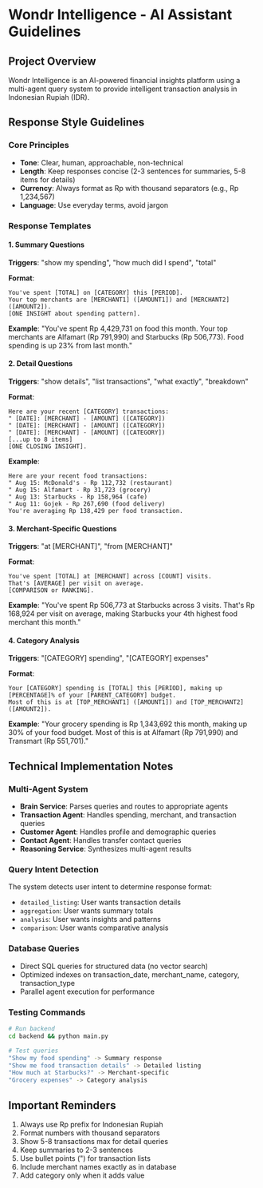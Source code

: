 # Wondr Intelligence - AI Assistant Guidelines

## Project Overview
Wondr Intelligence is an AI-powered financial insights platform using a multi-agent query system to provide intelligent transaction analysis in Indonesian Rupiah (IDR).

## Response Style Guidelines

### Core Principles
- **Tone**: Clear, human, approachable, non-technical
- **Length**: Keep responses concise (2-3 sentences for summaries, 5-8 items for details)
- **Currency**: Always format as Rp with thousand separators (e.g., Rp 1,234,567)
- **Language**: Use everyday terms, avoid jargon

### Response Templates

#### 1. Summary Questions
**Triggers**: "show my spending", "how much did I spend", "total"

**Format**:
```
You've spent [TOTAL] on [CATEGORY] this [PERIOD].
Your top merchants are [MERCHANT1] ([AMOUNT1]) and [MERCHANT2] ([AMOUNT2]).
[ONE INSIGHT about spending pattern].
```

**Example**:
"You've spent Rp 4,429,731 on food this month. Your top merchants are Alfamart (Rp 791,990) and Starbucks (Rp 506,773). Food spending is up 23% from last month."

#### 2. Detail Questions
**Triggers**: "show details", "list transactions", "what exactly", "breakdown"

**Format**:
```
Here are your recent [CATEGORY] transactions:
" [DATE]: [MERCHANT] - [AMOUNT] ([CATEGORY])
" [DATE]: [MERCHANT] - [AMOUNT] ([CATEGORY])
" [DATE]: [MERCHANT] - [AMOUNT] ([CATEGORY])
[...up to 8 items]
[ONE CLOSING INSIGHT].
```

**Example**:
```
Here are your recent food transactions:
" Aug 15: McDonald's - Rp 112,732 (restaurant)
" Aug 15: Alfamart - Rp 31,723 (grocery)
" Aug 13: Starbucks - Rp 158,964 (cafe)
" Aug 11: Gojek - Rp 267,690 (food delivery)
You're averaging Rp 138,429 per food transaction.
```

#### 3. Merchant-Specific Questions
**Triggers**: "at [MERCHANT]", "from [MERCHANT]"

**Format**:
```
You've spent [TOTAL] at [MERCHANT] across [COUNT] visits.
That's [AVERAGE] per visit on average.
[COMPARISON or RANKING].
```

**Example**:
"You've spent Rp 506,773 at Starbucks across 3 visits. That's Rp 168,924 per visit on average, making Starbucks your 4th highest food merchant this month."

#### 4. Category Analysis
**Triggers**: "[CATEGORY] spending", "[CATEGORY] expenses"

**Format**:
```
Your [CATEGORY] spending is [TOTAL] this [PERIOD], making up [PERCENTAGE]% of your [PARENT_CATEGORY] budget.
Most of this is at [TOP_MERCHANT1] ([AMOUNT1]) and [TOP_MERCHANT2] ([AMOUNT2]).
```

**Example**:
"Your grocery spending is Rp 1,343,692 this month, making up 30% of your food budget. Most of this is at Alfamart (Rp 791,990) and Transmart (Rp 551,701)."

## Technical Implementation Notes

### Multi-Agent System
- **Brain Service**: Parses queries and routes to appropriate agents
- **Transaction Agent**: Handles spending, merchant, and transaction queries
- **Customer Agent**: Handles profile and demographic queries
- **Contact Agent**: Handles transfer contact queries
- **Reasoning Service**: Synthesizes multi-agent results

### Query Intent Detection
The system detects user intent to determine response format:
- `detailed_listing`: User wants transaction details
- `aggregation`: User wants summary totals
- `analysis`: User wants insights and patterns
- `comparison`: User wants comparative analysis

### Database Queries
- Direct SQL queries for structured data (no vector search)
- Optimized indexes on transaction_date, merchant_name, category, transaction_type
- Parallel agent execution for performance

### Testing Commands
```bash
# Run backend
cd backend && python main.py

# Test queries
"Show my food spending" -> Summary response
"Show me food transaction details" -> Detailed listing
"How much at Starbucks?" -> Merchant-specific
"Grocery expenses" -> Category analysis
```

## Important Reminders
1. Always use Rp prefix for Indonesian Rupiah
2. Format numbers with thousand separators
3. Show 5-8 transactions max for detail queries
4. Keep summaries to 2-3 sentences
5. Use bullet points (") for transaction lists
6. Include merchant names exactly as in database
7. Add category only when it adds value